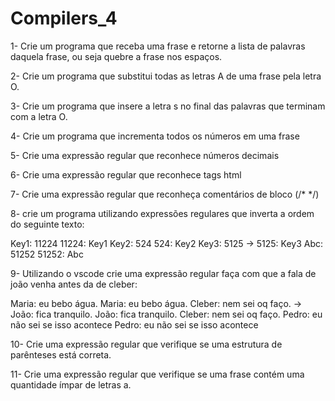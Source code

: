 # Compilers_4

1- Crie um programa que receba uma frase e retorne a lista de palavras daquela frase, ou seja quebre a frase nos espaços.

2- Crie um programa que substitui todas as letras A de uma frase pela letra O.

3- Crie um programa que insere a letra s no final das palavras que terminam com a letra O.

4- Crie um programa que incrementa todos os números em uma frase

5- Crie uma expressão regular que reconhece números decimais

6- Crie uma expressão regular que reconhece tags html

7- Crie uma expressão regular que reconheça comentários de bloco (/* */)

8- crie um programa utilizando expressões regulares que inverta a ordem do seguinte texto:

Key1: 11224      11224: Key1 
Key2: 524        524:   Key2 
Key3: 5125   ->  5125:  Key3 
Abc:  51252      51252: Abc 


9- Utilizando o vscode crie uma expressão regular faça com que a fala de joão venha antes da de cleber:

Maria: eu bebo água.                   Maria: eu bebo água.
Cleber: nem sei oq faço.       ->      João: fica tranquilo.
João: fica tranquilo.                  Cleber: nem sei oq faço. 
Pedro: eu não sei se isso acontece     Pedro: eu não sei se isso acontece


10- Crie uma expressão regular que verifique se uma estrutura de parênteses está correta.

11- Crie uma expressão regular que verifique se uma frase contém uma quantidade ímpar de letras a.
